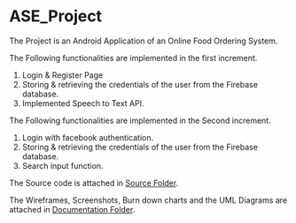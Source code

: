 # ASE_Project

The Project is an Android Application of an Online Food Ordering System. 

The Following functionalities are implemented in the first increment.

 1. Login & Register Page
 2. Storing & retrieving the credentials of the user from the Firebase database.
 3. Implemented Speech to Text API. 
 
 The Following functionalities are implemented in the Second increment.

 1. Login with facebook authentication.
 2. Storing & retrieving the credentials of the user from the Firebase database.
 3. Search input function.
 
The Source code is attached in [Source Folder](https://github.com/BhavyaTeja/ASE_Project/tree/master/Source/FoodCart).

The Wireframes, Screenshots, Burn down charts and the UML Diagrams are attached in [Documentation Folder](https://github.com/BhavyaTeja/ASE_Project/tree/master/Documentation).
